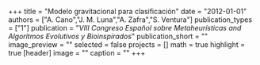 +++
title = "Modelo gravitacional para clasificación"
date = "2012-01-01"
authors = ["A. Cano","J. M. Luna","A. Zafra","S. Ventura"]
publication_types = ["1"]
publication = "_VIII Congreso Español sobre Metaheurísticas and Algoritmos Evolutivos y Bioinspirados_"
publication_short = ""
image_preview = ""
selected = false
projects = []
math = true
highlight = true
[header]
image = ""
caption = ""
+++

